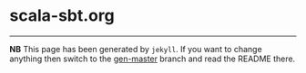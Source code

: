 # scala-sbt.org

---

**NB** This page has been generated by `jekyll`. If you want to change anything then switch to the [gen-master](https://github.com/sbt/sbt.github.com/tree/gen-master) branch and read the README there.